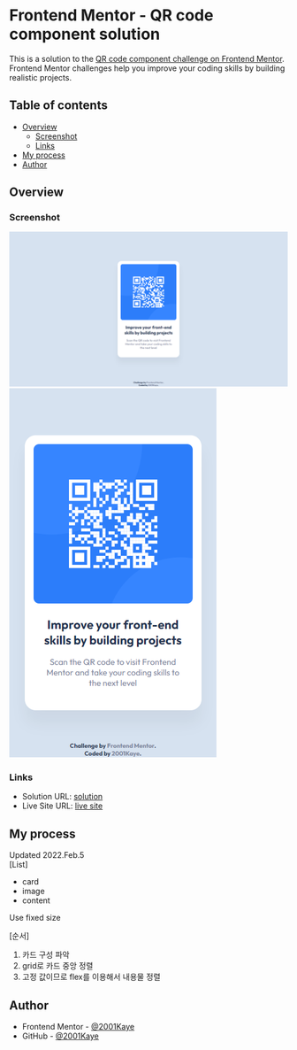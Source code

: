 # Frontend Mentor - QR code component solution

This is a solution to the [QR code component challenge on Frontend Mentor](https://www.frontendmentor.io/challenges/qr-code-component-iux_sIO_H). Frontend Mentor challenges help you improve your coding skills by building realistic projects.

## Table of contents

- [Overview](#overview)
  - [Screenshot](#screenshot)
  - [Links](#links)
- [My process](#my-process)
- [Author](#author)

## Overview

### Screenshot

![](./design/desktop-design.jpg)
![](./design/mobile-design.jpg)

### Links

- Solution URL: [solution](https://www.frontendmentor.io/solutions/qr-code-pages-using-css-position-and-transform-bKkcYkyZT)
- Live Site URL: [live site](https://jhan117.github.io/QR-code/)

## My process

Updated 2022.Feb.5   
[List]
- card
- image
- content
   
Use fixed size

[순서]
1. 카드 구성 파악
2. grid로 카드 중앙 정렬
3. 고정 값이므로 flex를 이용해서 내용물 정렬

## Author

- Frontend Mentor - [@2001Kaye](https://www.frontendmentor.io/profile/jhan117)
- GitHub - [@2001Kaye](https://github.com/jhan117)
